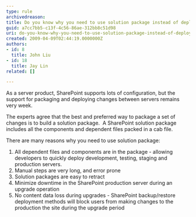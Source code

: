 ```yaml
---
type: rule
archivedreason: 
title: Do you know why you need to use solution package instead of deployment manually?
guid: a7cc7bb5-c13f-4c56-86ae-312bb8c51d98
uri: do-you-know-why-you-need-to-use-solution-package-instead-of-deployment-manually
created: 2009-04-09T02:44:19.0000000Z
authors:
- id: 8
  title: John Liu
- id: 18
  title: Jay Lin
related: []

---
```


As a server product, SharePoint supports lots of configuration, but the support for packaging and deploying changes between servers remains very week.

The experts agree that the best and preferred way to package a set of changes is to build a solution package.  A SharePoint solution package includes all the components and dependent files packed in a cab file.

There are many reasons why you need to use solution package:

<!--endintro-->

1. All dependent files and components are in the package - allowing developers to quickly deploy development, testing, staging and production servers.
2. Manual steps are very long, and error prone
3. Solution packages are easy to retract
4. Minimize downtime in the SharePoint production server during an upgrade operation
5. No content data loss during upgrades - SharePoint backup/restore deployment methods will block users from making changes to the production the site during the upgrade period
